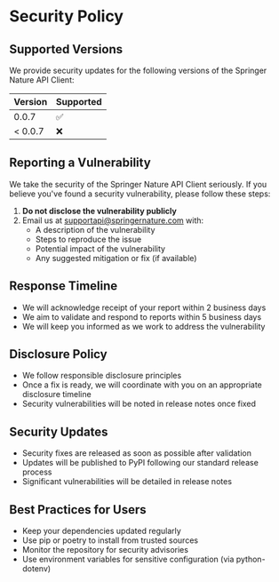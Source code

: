 # Security Policy

## Supported Versions

We provide security updates for the following versions of the Springer Nature API Client:

| Version | Supported          |
| ------- | ------------------ |
| 0.0.7   | :white_check_mark: |
| < 0.0.7 | :x:                |

## Reporting a Vulnerability

We take the security of the Springer Nature API Client seriously. If you believe you've found a security vulnerability, please follow these steps:

1. **Do not disclose the vulnerability publicly**
2. Email us at supportapi@springernature.com with:
   - A description of the vulnerability
   - Steps to reproduce the issue
   - Potential impact of the vulnerability
   - Any suggested mitigation or fix (if available)

## Response Timeline

- We will acknowledge receipt of your report within 2 business days
- We aim to validate and respond to reports within 5 business days
- We will keep you informed as we work to address the vulnerability

## Disclosure Policy

- We follow responsible disclosure principles
- Once a fix is ready, we will coordinate with you on an appropriate disclosure timeline
- Security vulnerabilities will be noted in release notes once fixed

## Security Updates

- Security fixes are released as soon as possible after validation
- Updates will be published to PyPI following our standard release process
- Significant vulnerabilities will be detailed in release notes

## Best Practices for Users

- Keep your dependencies updated regularly
- Use pip or poetry to install from trusted sources
- Monitor the repository for security advisories
- Use environment variables for sensitive configuration (via python-dotenv)
